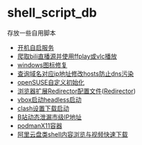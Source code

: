 # shell_script_db
存放一些自用脚本

- [开机自启服务](./bootstart/README.md)
- [爬取bili直播源并使用ffplay或vlc播放](./bili_live.sh)
- [windows图标修复](./icon_fix.cmd)
- [查询域名对应ip地址修改hosts防止dns污染](./iplookup.sh)
- [openSUSE自定义初始化](./openSUSE-init.sh)
- [浏览器扩展Redirector配置文件](./Redirector.json)([Redirector](http://einaregilsson.com/redirector/))
- [vbox启动headless启动](./Vbox.ps1)
- [clash设置下载启动](./clashd.sh)
- [B站动态泄漏市级IP地址](./kaihe)
- [podmanX11容器](./sandbox-in-podman)
- [阿里云盘类shell内容浏览与视频快速下载](./adrive)